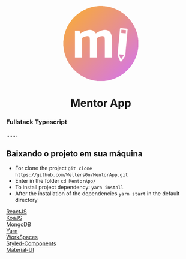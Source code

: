 <p align="center">
   <img src="./images/MentorApp.png" height="200px" />
</p>
<p>
   <h1 align="center">Mentor App</h1>
<p/>

### Fullstack Typescript
  .......

## Baixando o projeto em sua máquina

- For clone the project `git clone https://github.com/Wellers0n/MentorApp.git`
- Enter in the folder `cd MentorApp/`
- To install project dependency: `yarn install`
- After the installation of the dependencies `yarn start` in the default directory



[ReactJS](https://reactjs.org/)<br/>
[KoaJS](https://koajs.com/)<br/>
[MongoDB](https://www.mongodb.com/)<br/>
[Yarn](https://yarnpkg.com/en/)<br/>
[WorkSpaces](https://yarnpkg.com/lang/en/docs/workspaces/)<br/>
[Styled-Components](https://www.styled-components.com/)<br/>
[Material-UI](https://material-ui.com/)<br/>
